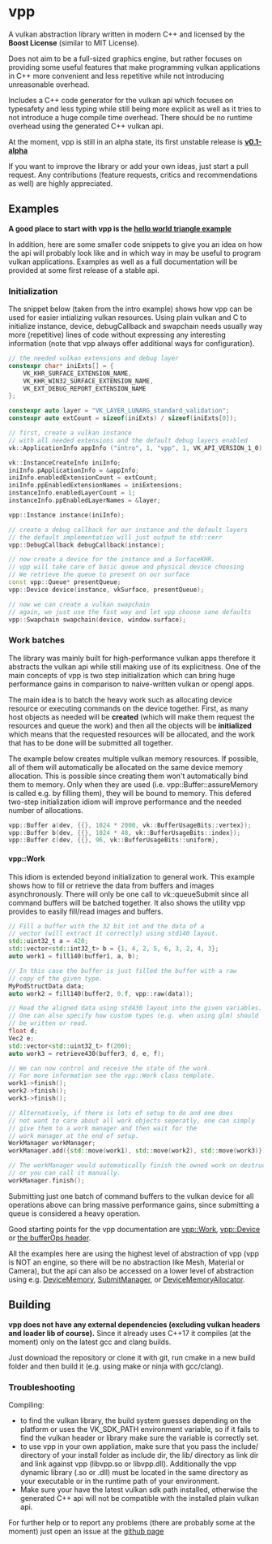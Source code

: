vpp
===

A vulkan abstraction library written in modern C++ and licensed by
the __Boost License__ (similar to MIT License).

Does not aim to be a full-sized graphics engine, but rather focuses on
providing some useful features that make programming vulkan applications in
C++ more convenient and less repetitive while not introducing unreasonable overhead.

Includes a C++ code generator for the vulkan api which focuses on typesafety and less typing
while still being more explicit as well as it tries to not introduce a huge compile time overhead.
There should be no runtime overhead using the generated C++ vulkan api.

At the moment, vpp is still in an alpha state, its first unstable release
is __[v0.1-alpha](https://github.com/nyorain/vpp/releases)__

If you want to improve the library or add your own ideas, just start a pull request.
Any contributions (feature requests, critics and recommendations as well)
are highly appreciated.

## Examples

__A good place to start with vpp is the [hello world triangle
example](src/examples/intro.cpp)__

In addition, here are some smaller code snippets to give you an idea on how the
api will probably look like and in which way in may be useful to program vulkan applications.
Examples as well as a full documentation will be provided at some first release of a stable api.

### Initialization

The snippet below (taken from the intro example) shows how vpp can be used for easier
intializing vulkan resources. Using plain vulkan and C to initialize instance, device,
debugCallback and swapchain needs usually way more (repetitive) lines of code without
expressing any interesting information (note that vpp always offer additional ways for
configuration).

```cpp
// the needed vulkan extensions and debug layer
constexpr char* iniExts[] = {
	VK_KHR_SURFACE_EXTENSION_NAME,
	VK_KHR_WIN32_SURFACE_EXTENSION_NAME,
	VK_EXT_DEBUG_REPORT_EXTENSION_NAME
};

constexpr auto layer = "VK_LAYER_LUNARG_standard_validation";
constexpr auto extCount = sizeof(iniExts) / sizeof(iniExts[0]);

// first, create a vulkan instance
// with all needed extensions and the default debug layers enabled
vk::ApplicationInfo appInfo ("intro", 1, "vpp", 1, VK_API_VERSION_1_0);

vk::InstanceCreateInfo iniInfo;
iniInfo.pApplicationInfo = &appInfo;
iniInfo.enabledExtensionCount = extCount;
iniInfo.ppEnabledExtensionNames = iniExtensions;
instanceInfo.enabledLayerCount = 1;
instanceInfo.ppEnabledLayerNames = &layer;

vpp::Instance instance(iniInfo);

// create a debug callback for our instance and the default layers
// the default implementation will just output to std::cerr
vpp::DebugCallback debugCallback(instance);

// now create a device for the instance and a SurfaceKHR.
// vpp will take care of basic queue and physical device choosing
// We retrieve the queue to present on our surface
const vpp::Queue* presentQueue;
vpp::Device device(instance, vkSurface, presentQueue);

// now we can create a vulkan swapchain
// again, we just use the fast way and let vpp choose sane defaults
vpp::Swapchain swapchain(device, window.surface);
```

### Work batches

The library was mainly built for high-performance vulkan apps therefore it abstracts the
vulkan api while still making use of its explicitness. One of the main concepts of vpp is two step
initialization which can bring huge performance gains in comparison to
naive-written vulkan or opengl apps.

The main idea is to batch the heavy work such as allocating device resource or executing commands
on the device together.
First, as many host objects as needed will be __created__ (which will make them
request the resources and queue the work) and then all the objects will be __initialized__
which means that the requested resources will be allocated, and the work that has to be
done will be submitted all together.

The example below creates multiple vulkan memory resources.
If possible, all of them will automatically be allocated on the same device memory allocation.
This is possible since creating them won't automatically bind them to memory.
Only when they are
used (i.e. vpp::Buffer::assureMemory is called e.g. by filling them), they will
be bound to memory. This defered two-step initialization idiom will improve
performance and the needed number of allocations.

```cpp
vpp::Buffer a(dev, {{}, 1024 * 2000, vk::BufferUsageBits::vertex});
vpp::Buffer b(dev, {{}, 1024 * 48, vk::BufferUsageBits::index});
vpp::Buffer c(dev, {{}, 96, vk::BufferUsageBits::uniform},
```

#### vpp::Work

This idiom is extended beyond initialization to general work.
This example shows how to fill or retrieve the data from buffers and images asynchronously.
There will only be one call to vk::queueSubmit since all command buffers will be batched
together. It also shows the utility vpp provides to easily fill/read images and buffers.

```cpp
// Fill a buffer with the 32 bit int and the data of a
// vector (will extract it correctly) using std140 layout.
std::uint32_t a = 420;
std::vector<std::int32_t> b = {1, 4, 2, 5, 6, 3, 2, 4, 3};
auto work1 = fill140(buffer1, a, b);

// In this case the buffer is just filled the buffer with a raw
// copy of the given type.
MyPodStructData data;
auto work2 = fill140(buffer2, 0.f, vpp::raw(data));

// Read the aligned data using std430 layout into the given variables.
// One can also specify how custom types (e.g. when using glm) should
// be written or read.
float d;
Vec2 e;
std::vector<std::uint32_t> f(200);
auto work3 = retrieve430(buffer3, d, e, f);

// We can now control and receive the state of the work.
// For more information see the vpp::Work class template.
work1->finish();
work2->finish();
work3->finish();

// Alternatively, if there is lots of setup to do and one does
// not want to care about all work objects seperatly, one can simply
// give them to a work manager and then wait for the
// work manager at the end of setup.
WorkManager workManager;
workManager.add({std::move(work1), std::move(work2), std::move(work3)});

// The workManager would automatically finish the owned work on destruction
// or you can call it manually.
workManager.finish();
```

Submitting just one batch of command buffers to the vulkan device for all operations
above can bring massive performance gains, since submitting a queue is considered
a heavy operation.

Good starting points for the vpp documentation are
[vpp::Work](include/vpp/work.hpp), [vpp::Device](include/vpp/device.hpp) or
[the bufferOps header](include/vpp/bufferOps.hpp).

All the examples here are using the highest level of abstraction of vpp (vpp is
NOT an engine, so there will be no abstraction like Mesh, Material or Camera), but the api
can also be accessed on a lower level of abstraction using e.g.
[DeviceMemory](include/vpp/memory.hpp),
[SubmitManager](include/vpp/submit.hpp), or
[DeviceMemoryAllocator](include/vpp/allocator.hpp).

## Building
__vpp does not have any external dependencies (excluding vulkan headers and loader lib of course).__
Since it already uses C++17 it compiles (at the moment) only on the latest gcc and clang
builds.

Just download the repository or clone it with git, run cmake in a
new build folder and then build it (e.g. using make or ninja with gcc/clang).

### Troubleshooting

Compiling:
* to find the vulkan library, the build system guesses depending on the platform or uses the
VK_SDK_PATH environment variable, so if it fails to find the vulkan header or library make
sure the variable is correctly set.
* to use vpp in your own appliation, make sure that you pass the include/ directory of your install
folder as include dir, the lib/ directory as link dir and link
against vpp (libvpp.so or libvpp.dll). Additionally the vpp dynamic library (.so or .dll)
must be located in the same directory as your executable or in the runtime path
of your environment.
* Make sure your have the latest vulkan sdk path installed, otherwise the generated C++ api will
not be compatible with the installed plain vulkan api.

For further help or to report any problems (there are probably some at the moment) just
open an issue at the [github page](https://github.com/nyorain/vpp)

